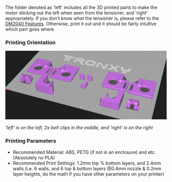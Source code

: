 The folder denoted as 'left' includes all the 3D printed parts to make the motor sticking out the left when seen from the tensioner, and 'right' appropriately. If you don't know what the tensioner is, please refer to the [DM2040 Features](https://github.com/CrispyButtermilkChickenSalad/DM2040/wiki/Features). Otherwise, print it out and it should be fairly intuitive which part goes where.

### Printing Orientation
![](https://github.com/CrispyButtermilkChickenSalad/DM2040/blob/e41edf03bc3954e4327b2e79b0b80d23e8b0d404/Gallery/printing%20orientation.png)

*'left' is on the left, 2x belt clips in the middle, and 'right' is on the right*

### Printing Parameters
- Recommended Material: ABS, PETG (if not in an enclosure) and etc. (Absolutely no PLA)
- Recommended Print Settings: 1.2mm top % bottom layers, and 2.4mm walls (i.e. 6 walls, and 6 top & bottom layers @0.4mm nozzle & 0.2mm layer heights, do the math if you have other parameters on your printer)

